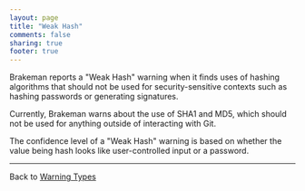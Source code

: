 ```yaml
---
layout: page
title: "Weak Hash"
comments: false
sharing: true
footer: true
---
```


Brakeman reports a "Weak Hash" warning when it finds uses of hashing algorithms that should not be used for security-sensitive contexts
such as hashing passwords or generating signatures.

Currently, Brakeman warns about the use of SHA1 and MD5, which should not be used for anything outside of interacting with Git.

The confidence level of a "Weak Hash" warning is based on whether the value being hash looks like user-controlled input or a password.

---
Back to [Warning Types](/docs/warning_types)
